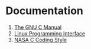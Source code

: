 # Documentation 

1. [The GNU C Manual](libc.pdf)
2. [Linux Programming Interface]()
3. [NASA C Coding Style](nasa-c-style.pdf)
